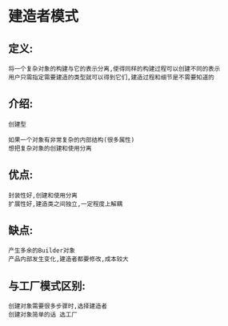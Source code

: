 # 建造者模式

## 定义:

    将一个复杂对象的构建与它的表示分离,使得同样的构建过程可以创建不同的表示
    用户只需指定需要建造的类型就可以得到它们,建造过程和细节是不需要知道的
    
## 介绍:
    
    创建型
    
    如果一个对象有非常复杂的内部结构(很多属性)
    想把复杂对象的创建和使用分离
    
## 优点:

    封装性好,创建和使用分离
    扩展性好,建造类之间独立,一定程度上解耦
    
## 缺点:

    产生多余的Builder对象
    产品内部发生变化,建造者都要修改,成本较大
    
## 与工厂模式区别:
    
    创建对象需要很多步骤时,选择建造者
    创建对象简单的话 选工厂
    

